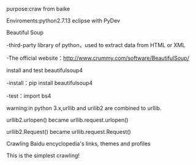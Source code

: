purpose:craw from baike

Enviroments:python2.7.13   eclipse with PyDev


Beautiful Soup

-third-party library of python，used to extract data from HTML or XML

-The official website：http://www.crummy.com/software/BeautifulSoup/


install and test beautifulsoup4

-install：pip install beautifulsoup4

-test：import bs4


warning:in python 3.x,urllib and urilib2 are combined to urllib.

urllib2.urlopen() became urllib.request.urlopen()

urllib2.Request() became urllib.request.Request()

Crawling Baidu encyclopedia's links, themes and profiles

This is the simplest crawling!
